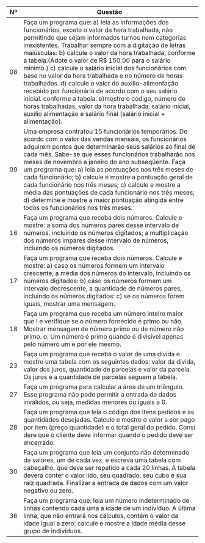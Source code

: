 |  Nº  |  Questão  |
|------|-----------|
|  08  | Faça um programa que:  a) leia as informações dos funcionários, exceto o valor da hora trabalhada, não permitindo que sejam informados turnos nem categorias inexistentes. Trabalhar sempre com a digitação de letras maiúsculas: b) calcule o valor da hora trabalhada, conforme a tabela.(Adote o valor de R$ 150,00 para o salário mínimo.) c) calcule o salário inicial dos funcionários com base no valor da hora trabalhada e no número de horas trabalhadas. d) calcule o valor do auxilio-alimentação recebido por funcionário de acordo com o seu salário inicial. conforme a tabela. e)mostre o código, número de horas trabalhadas, valor da hora trabalhada, salário inicial, auxílio alimentação e salário final (salário inicial + alimentação).
|  09  | Uma empresa contratou 15 funcionários temporários. De acordo com o valor das vendas mensais, os funcionários adquirem pontos que determinarão seus salários ao final de cada mês. Sabe-se que esses funcionários trabalharão nos meses de novembro a janeiro do ano subseqüente. Faça um programa que: a) leia as pontuações nos três meses de cada funcionário; b) calcule e mostre a pontuação geral de cada funcionário nos três meses; c) calcule e mostre a média das pontuações de cada funcionário nos três meses; d) determine e mostre a maior pontuação atingida entre todos os funcionários nos três meses.
|  16  | Faça um programa que receba dois números. Calcule e mostre: a soma dos números pares desse intervalo de números, incluindo os números digitados; a multiplicação dos números impares desse intervalo de números, incluindo os números digitados.
|  17  | Faça um programa que receba dois números. Calcule e mostre: a) caso os números formem um intervalo crescente, a média dos números do intervalo, incluindo os números digitados: b) caso os números formem um intervalo decrescente, a quantidade de números pares, incluindo os números digitados: c) se os números forem iguais, mostrar uma mensagem.
|  18  |Faça um programa que receba um número inteiro maior que I e verifique se o número fornecido é primo ou não. Mostrar mensagem de número primo ou de número não primo. o: Um número é primo quando é divisível apenas pelo número um e por ele mesmo.
|  23  | Faça um programa que receba o valor de uma dívida e mostre uma tabela com os seguintes dados: valor da dívida, valor dos juros, quantidade de parcelas e valor da parcela. Os juros e a quantidade de parcelas seguem a tabela.
|  27  | Faça um programa para calcular a área de um triângulo. Esse programa não pode permitir a entrada de dados inválidos, ou seja, medidas menores ou iguais a 0.
|  28  |Faça um programa que leia o código dos itens pedidos e as quantidades desejadas. Calcule e mostre o valor a ser pago por item (preço quantidade) e o total geral do pedido. Consi dere que o cliente deve informar quando o pedido deve ser encerrado.
|  30  | Faça um programa que leia um conjunto não determinado de valores, um de cada vez. e escreva uma tabela com cabeçalho, que deve ser repetido a cada 20 linhas. A tabela deverá conter o valor lido, seu quadrado, seu cubo e sua raiz quadrada. Finalizar a entrada de dados com um valor negativo ou zero.
|  36  | Faça um programa que: leia um número indeterminado de linhas contendo cada uma a idade de um indivíduo. A última linha, que não entrará nos cálculos, contém o valor da idade igual a zero: calcule e mostre a idade média desse grupo de indivíduos.
